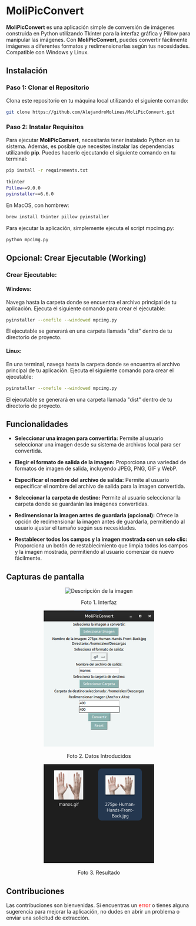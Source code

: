 # MoliPicConvert

**MoliPicConvert** es una aplicación simple de conversión de imágenes construida en Python utilizando Tkinter para la interfaz gráfica y Pillow para manipular las imágenes. Con **MoliPicConvert**, puedes convertir fácilmente imágenes a diferentes formatos y redimensionarlas según tus necesidades. Compatible con Windows y Linux.

## Instalación

### Paso 1: Clonar el Repositorio

Clona este repositorio en tu máquina local utilizando el siguiente comando:

```bash
git clone https://github.com/AlejandroMolines/MoliPicConvert.git
```
### Paso 2: Instalar Requisitos
Para ejecutar **MoliPicConvert**, necesitarás tener instalado Python en tu sistema. Además, es posible que necesites instalar las dependencias utilizando **pip**. Puedes hacerlo ejecutando el siguiente comando en tu terminal:

```bash
pip install -r requirements.txt
```
```bash
tkinter
Pillow==9.0.0
pyinstaller==6.6.0
```
En MacOS, con hombrew:

```bash
brew install tkinter pillow pyinstaller
```

Para ejecutar la aplicación, simplemente ejecuta el script mpcimg.py:
```bash
python mpcimg.py
```
## Opcional: Crear Ejecutable (Working)

### Crear Ejecutable:
#### Windows:
Navega hasta la carpeta donde se encuentra el archivo principal de tu aplicación.
Ejecuta el siguiente comando para crear el ejecutable:
```bash
pyinstaller --onefile --windowed mpcimg.py
```
El ejecutable se generará en una carpeta llamada "dist" dentro de tu directorio de proyecto.

#### Linux:
En una terminal, navega hasta la carpeta donde se encuentra el archivo principal de tu aplicación.
Ejecuta el siguiente comando para crear el ejecutable:
```bash
pyinstaller --onefile --windowed mpcimg.py
```
El ejecutable se generará en una carpeta llamada "dist" dentro de tu directorio de proyecto.

## Funcionalidades

- **Seleccionar una imagen para convertirla:** Permite al usuario seleccionar una imagen desde su sistema de archivos local para ser convertida.

- **Elegir el formato de salida de la imagen:** Proporciona una variedad de formatos de imagen de salida, incluyendo JPEG, PNG, GIF y WebP.

- **Especificar el nombre del archivo de salida:** Permite al usuario especificar el nombre del archivo de salida para la imagen convertida.

- **Seleccionar la carpeta de destino:** Permite al usuario seleccionar la carpeta donde se guardarán las imágenes convertidas.

- **Redimensionar la imagen antes de guardarla (opcional):** Ofrece la opción de redimensionar la imagen antes de guardarla, permitiendo al usuario ajustar el tamaño según sus necesidades.

- **Restablecer todos los campos y la imagen mostrada con un solo clic:** Proporciona un botón de restablecimiento que limpia todos los campos y la imagen mostrada, permitiendo al usuario comenzar de nuevo fácilmente.



## Capturas de pantalla
<p align="center">
  <img src="https://github.com/AlejandroMolines/MoliPicConverter/blob/main/images/Captura%20desde%202024-05-03%2013-03-49.png?raw=true" alt="Descripción de la imagen" width="300">
</p>
<p align="center">
  Foto 1. Interfaz
</p>

<p align="center">
  <img src="https://github.com/AlejandroMolines/MoliPicConvert/blob/main/images/Captura%20desde%202024-05-03%2013-31-57.png?raw=true" alt="Descripción de la imagen" width="300">
</p>
<p align="center">
  Foto 2. Datos Introducidos
</p>

<p align="center">
  <img src="https://github.com/AlejandroMolines/MoliPicConvert/blob/main/images/Captura%20desde%202024-05-03%2013-32-37.png?raw=true" alt="Descripción de la imagen" width="300">
</p>
<p align="center">
  Foto 3. Resultado
</p>



## Contribuciones
Las contribuciones son bienvenidas. Si encuentras un <span style="color:red">error</span> o tienes alguna sugerencia para mejorar la aplicación, no dudes en abrir un problema o enviar una solicitud de extracción.

